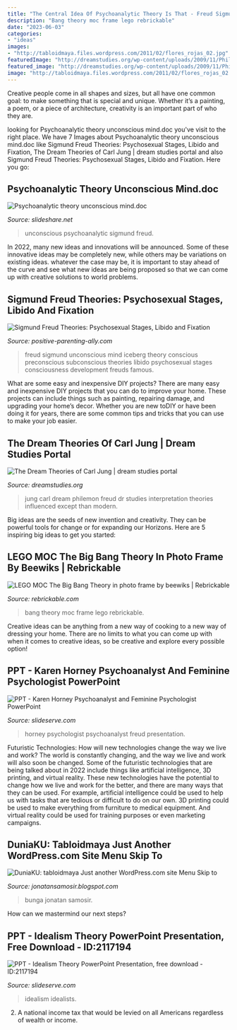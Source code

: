 ```yaml
---
title: "The Central Idea Of Psychoanalytic Theory Is That - Freud Sigmund Unconscious Mind Iceberg Theory Conscious Preconscious Subconscious Theories Libido Psychosexual Stages Consciousness Development Freuds Famous"
description: "Bang theory moc frame lego rebrickable"
date: "2023-06-03"
categories:
- "ideas"
images:
- "http://tabloidmaya.files.wordpress.com/2011/02/flores_rojas_02.jpg"
featuredImage: "http://dreamstudies.org/wp-content/uploads/2009/11/Philemon.jpg"
featured_image: "http://dreamstudies.org/wp-content/uploads/2009/11/Philemon.jpg"
image: "http://tabloidmaya.files.wordpress.com/2011/02/flores_rojas_02.jpg"
---
```



Creative people come in all shapes and sizes, but all have one common goal: to make something that is special and unique. Whether it’s a painting, a poem, or a piece of architecture, creativity is an important part of who they are.

	

		
looking for Psychoanalytic theory unconscious mind.doc you've visit to the right place. We have 7 Images about Psychoanalytic theory unconscious mind.doc like Sigmund Freud Theories: Psychosexual Stages, Libido and Fixation, The Dream Theories of Carl Jung | dream studies portal and also Sigmund Freud Theories: Psychosexual Stages, Libido and Fixation. Here you go:
		
    
## Psychoanalytic Theory Unconscious Mind.doc

<img loading=lazy src="https://image.slidesharecdn.com/psychoanalytictheoryunconsciousmind-doc-130130192622-phpapp02/95/psychoanalytic-theory-unconscious-minddoc-6-638.jpg?cb=1375022068" onerror="this.onerror=null;this.src='https://tse4.mm.bing.net/th?id=OIP.MEEgr8xTOzELBPmhRr2gIAHaFj&amp;pid=15.1';" alt="Psychoanalytic theory unconscious mind.doc">

_Source: slideshare.net_

>unconscious psychoanalytic sigmund freud. 

	

In 2022, many new ideas and innovations will be announced. Some of these innovative ideas may be completely new, while others may be variations on existing ideas. whatever the case may be, it is important to stay ahead of the curve and see what new ideas are being proposed so that we can come up with creative solutions to world problems.

    
## Sigmund Freud Theories: Psychosexual Stages, Libido And Fixation

<img loading=lazy src="http://www.positive-parenting-ally.com/image-files/iceberg-model-of-freuds-subconscious.jpg" onerror="this.onerror=null;this.src='https://tse4.mm.bing.net/th?id=OIP.Z3lo5cTMhp6coXsSnR7lOwHaHR&amp;pid=15.1';" alt="Sigmund Freud Theories: Psychosexual Stages, Libido and Fixation">

_Source: positive-parenting-ally.com_

>freud sigmund unconscious mind iceberg theory conscious preconscious subconscious theories libido psychosexual stages consciousness development freuds famous. 

	

What are some easy and inexpensive DIY projects?
There are many easy and inexpensive DIY projects that you can do to improve your home. These projects can include things such as painting, repairing damage, and upgrading your home’s decor. Whether you are new toDIY or have been doing it for years, there are some common tips and tricks that you can use to make your job easier.

    
## The Dream Theories Of Carl Jung | Dream Studies Portal

<img loading=lazy src="http://dreamstudies.org/wp-content/uploads/2009/11/Philemon.jpg" onerror="this.onerror=null;this.src='https://tse2.mm.bing.net/th?id=OIP.9AXlOhWzNJ5aLqZ5C4B8kAHaHL&amp;pid=15.1';" alt="The Dream Theories of Carl Jung | dream studies portal">

_Source: dreamstudies.org_

>jung carl dream philemon freud dr studies interpretation theories influenced except than modern. 

	

Big ideas are the seeds of new invention and creativity. They can be powerful tools for change or for expanding our Horizons. Here are 5 inspiring big ideas to get you started: 

    
## LEGO MOC The Big Bang Theory In Photo Frame By Beewiks | Rebrickable

<img loading=lazy src="https://rebrickable.com/media/users/photos/311843/43835.jpg" onerror="this.onerror=null;this.src='https://tse3.mm.bing.net/th?id=OIP.fT-Bt8SrMoN5_0wjNehZzAHaHa&amp;pid=15.1';" alt="LEGO MOC The Big Bang Theory in photo frame by beewiks | Rebrickable">

_Source: rebrickable.com_

>bang theory moc frame lego rebrickable. 

	

Creative ideas can be anything from a new way of cooking to a new way of dressing your home. There are no limits to what you can come up with when it comes to creative ideas, so be creative and explore every possible option!

    
## PPT - Karen Horney Psychoanalyst And Feminine Psychologist PowerPoint

<img loading=lazy src="https://image1.slideserve.com/2587487/horney-s-field-of-research-n.jpg" onerror="this.onerror=null;this.src='https://tse4.mm.bing.net/th?id=OIP.rt9z2TLSJkAGbyuyBshs8gHaFj&amp;pid=15.1';" alt="PPT - Karen Horney Psychoanalyst and Feminine Psychologist PowerPoint">

_Source: slideserve.com_

>horney psychologist psychoanalyst freud presentation. 

	

Futuristic Technologies: How will new technologies change the way we live and work?
The world is constantly changing, and the way we live and work will also soon be changed. Some of the futuristic technologies that are being talked about in 2022 include things like artificial intelligence, 3D printing, and virtual reality. These new technologies have the potential to change how we live and work for the better, and there are many ways that they can be used. For example, artificial intelligence could be used to help us with tasks that are tedious or difficult to do on our own. 3D printing could be used to make everything from furniture to medical equipment. And virtual reality could be used for training purposes or even marketing campaigns.

    
## DuniaKU: Tabloidmaya Just Another WordPress.com Site Menu Skip To

<img loading=lazy src="http://tabloidmaya.files.wordpress.com/2011/02/flores_rojas_02.jpg" onerror="this.onerror=null;this.src='https://tse2.mm.bing.net/th?id=OIP.DRoFLsesNcRdvXX5WLWOmAHaFj&amp;pid=15.1';" alt="DuniaKU: tabloidmaya Just another WordPress.com site Menu Skip to">

_Source: jonatansamosir.blogspot.com_

>bunga jonatan samosir. 

	

How can we mastermind our next steps?

    
## PPT - Idealism Theory PowerPoint Presentation, Free Download - ID:2117194

<img loading=lazy src="https://image1.slideserve.com/2117194/idealists-believe-l.jpg" onerror="this.onerror=null;this.src='https://tse4.mm.bing.net/th?id=OIP.1FSZUvFX6o-nEnxOFQqwVgHaFj&amp;pid=15.1';" alt="PPT - Idealism Theory PowerPoint Presentation, free download - ID:2117194">

_Source: slideserve.com_

>idealism idealists. 

	

2. A national income tax that would be levied on all Americans regardless of wealth or income.

